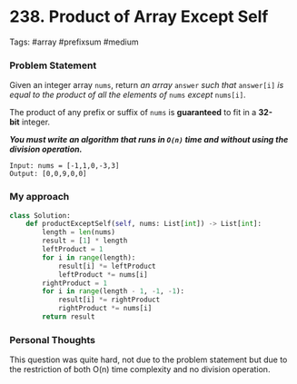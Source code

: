 # 238. Product of Array Except Self

Tags: #array #prefixsum #medium

### Problem Statement
Given an integer array `nums`, return _an array_ `answer` _such that_ `answer[i]` _is equal to the product of all the elements of_ `nums` _except_ `nums[i]`.

The product of any prefix or suffix of `nums` is **guaranteed** to fit in a **32-bit** integer.

***You must write an algorithm that runs in `O(n)` time and without using the division operation.***

```Example
Input: nums = [-1,1,0,-3,3]
Output: [0,0,9,0,0]
```

### My approach
```Python
class Solution:
    def productExceptSelf(self, nums: List[int]) -> List[int]:
        length = len(nums)
        result = [1] * length  
        leftProduct = 1
        for i in range(length):
            result[i] *= leftProduct 
            leftProduct *= nums[i]  
        rightProduct = 1
        for i in range(length - 1, -1, -1):
            result[i] *= rightProduct  
            rightProduct *= nums[i] 
        return result

```


### Personal Thoughts
This question was quite hard, not due to the problem statement but due to the restriction of both O(n) time complexity and no division operation.